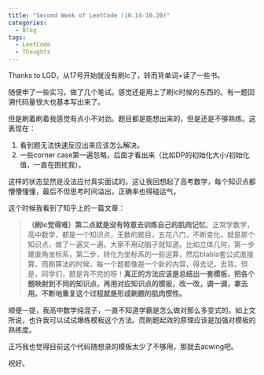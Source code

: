 ```yaml
---
title: "Second Week of LeetCode (10.14-10.20)"
categories:
  - Blog
tags:
  - LeetCode
  - Thoughts
---
```


Thanks to LGD，从17号开始就没有刷lc了，转而背单词+读了一些书。

随便申了一些实习，做了几个笔试。感觉还是用上了刷lc时候的东西的。有一题回溯代码量很大也基本写出来了。

但是刷着刷着我感觉有点小不对劲。题目都是能想出来的，但是还是不够熟练。这表现在：

1. 看到题无法快速反应出来应该怎么解决。
2. 一些corner case第一遍忽略，后面才看出来（比如DP的初始化大小/初始化值，一直在困扰我）。

这样的状态显然是没法应付真实面试的。这让我回想起了高考数学，每个知识点都懵懵懂懂，最后不但思考时间溢出，正确率也得碰运气。

这个时候我看到了知乎上的一篇文章：

> **（刷lc觉得难）第二点就是没有特意去训练自己的肌肉记忆**。正常学数学，高中数学，都是一个知识点，无数的题目，五花八门，不断变化，就是那个知识点，做了一遍又一遍。大家不用动脑子就知道。比如立体几何，第一步建直角坐标系，第二步，转化为坐标系的一些运算，然后blabla套公式直接算。而刷算法的时候，每一个题都像是一个新的内容，得去记，去背。但是，同学们，题是背不完的呀！**真正的方法应该是总结出一套模板，把各个题映射到不同的知识点，再用对应知识点的模板，改一改，调一调，拿去用。不断地重复这个过程就是形成刷题的肌肉惯性。**

顺便一提，我高中数学纯混子，一直不知道学霸是怎么做对那么多变式的。如上文所说，也许我可以试试爆练模板这个方法。而刷题起效的原理应该是加强对模板的熟练度。

正巧我也觉得目前这个代码随想录的模板太少了不够用，那就去acwing吧。

祝好。


